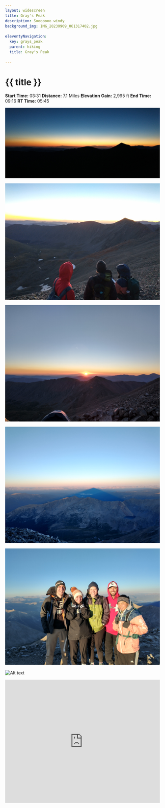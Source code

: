```yaml
---
layout: widescreen
title: Gray's Peak
description: Sooooooo windy
background_img: IMG_20230909_061317402.jpg

eleventyNavigation:
  key: grays_peak
  parent: hiking
  title: Gray's Peak

---
```

# {{ title }}

**Start Time:** 03:31
**Distance:** 7.1 Miles
**Elevation Gain:** 2,995 ft
**End Time:** 09:16
**RT Time:** 05:45

![Alt text](IMG_20230909_061317402.jpg "Edges of pre-dawn light creeping in")

![Alt text](IMG_20230909_061324158_HDR.jpg "Almost up, still pre-dawn")

![Alt text](IMG_20230909_063622744_HDR.jpg "Sunrise!")

![Alt text](IMG_20230909_064831573_HDR.jpg "Miles-long shadow of Grays peak")

![Alt text](IMG_20230909_070147888_HDR.jpg "It was frigid")

![Alt text](IMG_20230909_074819866_HDR.jpg "Gavin pondering the gravy-train")

<iframe class="alltrails" src="https://www.alltrails.com/widget/map/map-september-9-2023-5d55e7c?u=i&sh=lc1gzx" width="100%" height="400" frameborder="0" scrolling="no" marginheight="0" marginwidth="0" title="AllTrails: Trail Guides and Maps for Hiking, Camping, and Running"></iframe>